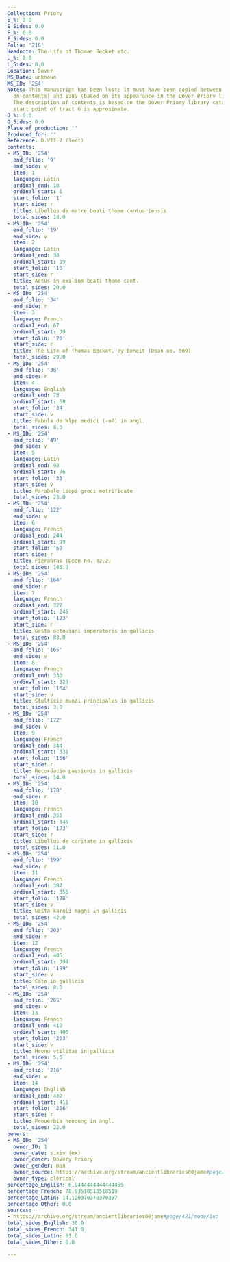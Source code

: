 ```yaml
---
Collection: Priory
E_%: 0.0
E_Sides: 0.0
F_%: 0.0
F_Sides: 0.0
Folia: '216'
Headnote: The Life of Thomas Becket etc.
L_%: 0.0
L_Sides: 0.0
Location: Dover
MS_Date: unknown
MS_ID: '254'
Notes: This manuscript has been lost; it must have been copied between 1180 (based
  on contents) and 1389 (based on its appearance in the Dover Priory library register).
  The description of contents is based on the Dover Priory library catalogue; the
  start point of tract 6 is approximate.
O_%: 0.0
O_Sides: 0.0
Place_of_production: ''
Produced_for: ''
Reference: D.VII.7 (lost)
contents:
- MS_ID: '254'
  end_folio: '9'
  end_side: v
  item: 1
  language: Latin
  ordinal_end: 18
  ordinal_start: 1
  start_folio: '1'
  start_side: r
  title: Libellus de matre beati thome cantuariensis
  total_sides: 18.0
- MS_ID: '254'
  end_folio: '19'
  end_side: v
  item: 2
  language: Latin
  ordinal_end: 38
  ordinal_start: 19
  start_folio: '10'
  start_side: r
  title: Actus in exilium beati thome cant.
  total_sides: 20.0
- MS_ID: '254'
  end_folio: '34'
  end_side: r
  item: 3
  language: French
  ordinal_end: 67
  ordinal_start: 39
  start_folio: '20'
  start_side: r
  title: The Life of Thomas Becket, by Beneit (Dean no. 509)
  total_sides: 29.0
- MS_ID: '254'
  end_folio: '38'
  end_side: r
  item: 4
  language: English
  ordinal_end: 75
  ordinal_start: 68
  start_folio: '34'
  start_side: v
  title: Fabula de Wlpe medici (-o?) in angl.
  total_sides: 8.0
- MS_ID: '254'
  end_folio: '49'
  end_side: v
  item: 5
  language: Latin
  ordinal_end: 98
  ordinal_start: 76
  start_folio: '38'
  start_side: v
  title: Parabole isopi greci metrificate
  total_sides: 23.0
- MS_ID: '254'
  end_folio: '122'
  end_side: v
  item: 6
  language: French
  ordinal_end: 244
  ordinal_start: 99
  start_folio: '50'
  start_side: r
  title: Fierabras (Dean no. 82.2)
  total_sides: 146.0
- MS_ID: '254'
  end_folio: '164'
  end_side: r
  item: 7
  language: French
  ordinal_end: 327
  ordinal_start: 245
  start_folio: '123'
  start_side: r
  title: Gesta octouiani imperatoris in gallicis
  total_sides: 83.0
- MS_ID: '254'
  end_folio: '165'
  end_side: v
  item: 8
  language: French
  ordinal_end: 330
  ordinal_start: 328
  start_folio: '164'
  start_side: v
  title: Stulticie mundi principales in gallicis
  total_sides: 3.0
- MS_ID: '254'
  end_folio: '172'
  end_side: v
  item: 9
  language: French
  ordinal_end: 344
  ordinal_start: 331
  start_folio: '166'
  start_side: r
  title: Recordacio passionis in gallicis
  total_sides: 14.0
- MS_ID: '254'
  end_folio: '178'
  end_side: r
  item: 10
  language: French
  ordinal_end: 355
  ordinal_start: 345
  start_folio: '173'
  start_side: r
  title: Libellus de caritate in gallicis
  total_sides: 11.0
- MS_ID: '254'
  end_folio: '199'
  end_side: r
  item: 11
  language: French
  ordinal_end: 397
  ordinal_start: 356
  start_folio: '178'
  start_side: v
  title: Gesta karoli magni in gallicis
  total_sides: 42.0
- MS_ID: '254'
  end_folio: '203'
  end_side: r
  item: 12
  language: French
  ordinal_end: 405
  ordinal_start: 398
  start_folio: '199'
  start_side: v
  title: Cato in gallicis
  total_sides: 8.0
- MS_ID: '254'
  end_folio: '205'
  end_side: v
  item: 13
  language: French
  ordinal_end: 410
  ordinal_start: 406
  start_folio: '203'
  start_side: v
  title: Mronu vtilitas in gallicis
  total_sides: 5.0
- MS_ID: '254'
  end_folio: '216'
  end_side: v
  item: 14
  language: English
  ordinal_end: 432
  ordinal_start: 411
  start_folio: '206'
  start_side: r
  title: Prouerbia hendung in angl.
  total_sides: 22.0
owners:
- MS_ID: '254'
  owner_ID: 1
  owner_date: s.xiv (ex)
  owner_descr: Dovery Priory
  owner_gender: man
  owner_source: https://archive.org/stream/ancientlibraries00jame#page/421/mode/1up
  owner_type: clerical
percentage_English: 6.9444444444444455
percentage_French: 78.93518518518519
percentage_Latin: 14.120370370370367
percentage_Other: 0.0
sources:
- https://archive.org/stream/ancientlibraries00jame#page/421/mode/1up
total_sides_English: 30.0
total_sides_French: 341.0
total_sides_Latin: 61.0
total_sides_Other: 0.0

---
```

